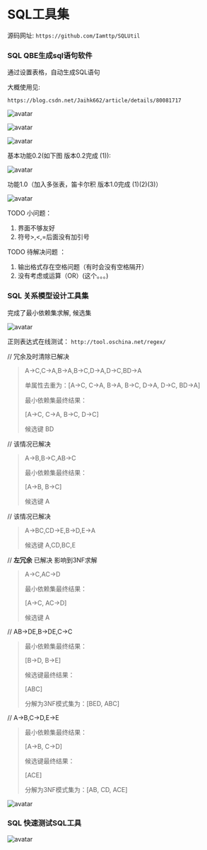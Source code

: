 # SQL工具集

源码网址: `https://github.com/Iamttp/SQLUtil`

### SQL QBE生成sql语句软件

通过设置表格，自动生成SQL语句

大概使用见:

`https://blog.csdn.net/Jaihk662/article/details/80081717`

![avatar](src/Picture/2.PNG)

![avatar](src/Picture/3.PNG)

![avatar](src/Picture/4.PNG)

基本功能0.2(如下图 版本0.2完成 (1)):

![avatar](src/Picture/1.PNG)

功能1.0（加入多张表，笛卡尔积 版本1.0完成 (1)(2)(3)）

![avatar](src/Picture/5.PNG)

TODO 小问题：

1. 界面不够友好
2. 符号>,<,=后面没有加引号
   
TODO 待解决问题 ：

1. 输出格式存在空格问题（有时会没有空格隔开）
2. 没有考虑或运算（OR）(这个。。。)

### SQL 关系模型设计工具集

完成了最小依赖集求解, 候选集

![avatar](src/Picture/6.png)

正则表达式在线测试：
`http://tool.oschina.net/regex/`

// 冗余及时清除已解决
> A->C,C->A,B->A,B->C,D->A,D->C,BD->A
> 
> 单属性去重为：[A->C, C->A, B->A, B->C, D->A, D->C, BD->A]
> 
> 最小依赖集最终结果：
> 
> [A->C, C->A, B->C, D->C]
> 
> 候选键 BD

// 该情况已解决
> A->B,B->C,AB->C
> 
> 最小依赖集最终结果：
> 
> [A->B, B->C]
> 
> 候选键 A

// 该情况已解决
> A->BC,CD->E,B->D,E->A
> 
> 候选键 A,CD,BC,E

// **左冗余** 已解决 影响到3NF求解
> A->C,AC->D
> 
> 最小依赖集最终结果：
> 
> [A->C, AC->D]
>
> 候选键 A

// AB->DE,B->DE,C->C
> 最小依赖集最终结果：
> 
> [B->D, B->E]
> 
> 候选键最终结果：
> 
> [ABC]
> 
> 分解为3NF模式集为：[BED, ABC]

// A->B,C->D,E->E
> 最小依赖集最终结果：
> 
> [A->B, C->D]
> 
> 候选键最终结果：
> 
> [ACE]
> 
> 分解为3NF模式集为：[AB, CD, ACE]

![avatar](src/Picture/7.png)

### SQL 快速测试SQL工具

![avatar](src/Picture/8.png)

